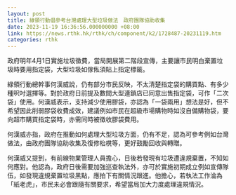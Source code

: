 ```yaml
---
layout: post
title: 綠領行動倡參考台灣處理大型垃圾做法　政府團隊協助收集
date: 2023-11-19 16:36:56.000000000 +08:00
link: https://news.rthk.hk/rthk/ch/component/k2/1728487-20231119.htm
categories: rthk
---
```


政府明年4月1日實施垃圾徵費，當局開展第二階段宣傳，主要讓市民明白棄置垃圾時要用指定袋，大型垃圾如傢俬須貼上指定標籤。

綠領行動總幹事何漢威說，仍有部分市民反映，不太清楚指定袋的購買點、有多少種呎吋選擇等。對於政府日前提及數間大型連鎖店已同意出售指定袋，可作「二次袋」使用。何漢威表示，支持減少使用膠袋，亦認為「一袋兩用」想法是好，但不希望因此削弱膠袋收費成效，建議例如市民在超級市場購物時如沒自備購物袋，要向超市購買指定袋時，亦需同時被徵收膠袋費用。

何漢威亦指，政府在推動如何處理大型垃圾方面，仍有不足，認為可參考例如台灣做法，由政府團隊協助收集及復修枱櫈等，更好鼓勵回收與轉贈。

何漢威又提到，有前線物業管理人員擔心，日後若發現有垃圾遭違規棄置，不知如何應對。他認為，政府日後需要加強巡查執法外，亦可於實施初期成立例如宣傳隊伍，如發現違規棄置垃圾黑點，應拍下有關情況跟進。他擔心，若執法工作淪為「紙老虎」，市民未必會跟隨有關要求，希望當局加大力度處理違規情況。
